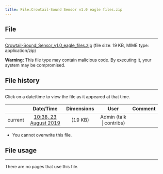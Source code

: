```yaml
---
title: File:Crowtail-Sound Sensor v1.0 eagle files.zip
---
```


## File
--------

[Crowtail-Sound_Sensor_v1.0_eagle_files.zip](https://wiki.elecrow.com/images/6/63/Crowtail-Sound_Sensor_v1.0_eagle_files.zip) (file size: 19 KB, MIME type: application/zip)

**Warning:** This file type may contain malicious code. By executing it, your system may be compromised.

## File history
--------

Click on a date/time to view the file as it appeared at that time.

|         |                          Date/Time                           | Dimensions  |                             User                             | Comment |
| :-----: | :----------------------------------------------------------: | :---------: | :----------------------------------------------------------: | :-----: |
| current | [10:38, 23 August 2019](https://wiki.elecrow.com/images/6/63/Crowtail-Sound_Sensor_v1.0_eagle_files.zip) | (19 KB) | Admin (talk \| contribs) |         |

- You cannot overwrite this file.

## File usage
--------

There are no pages that use this file.